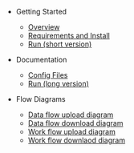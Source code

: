 * Getting Started
	* [Overview](/)
	* [Requirements and Install](/?id=requirements-and-install)
	* [Run (short version)](/?id=run-short-version)
	
* Documentation
	* [Config Files](/config-files.md)
	* [Run (long version)](/run.md)
	
* Flow Diagrams
	* [Data flow upload diagram](/data-flow-upload.md)
	* [Data flow download diagram](/data-flow-download.md)
	* [Work flow upload diagram](/work-flow-upload.md)
	* [Work flow downlaod diagram](/work-flow-download.md)
